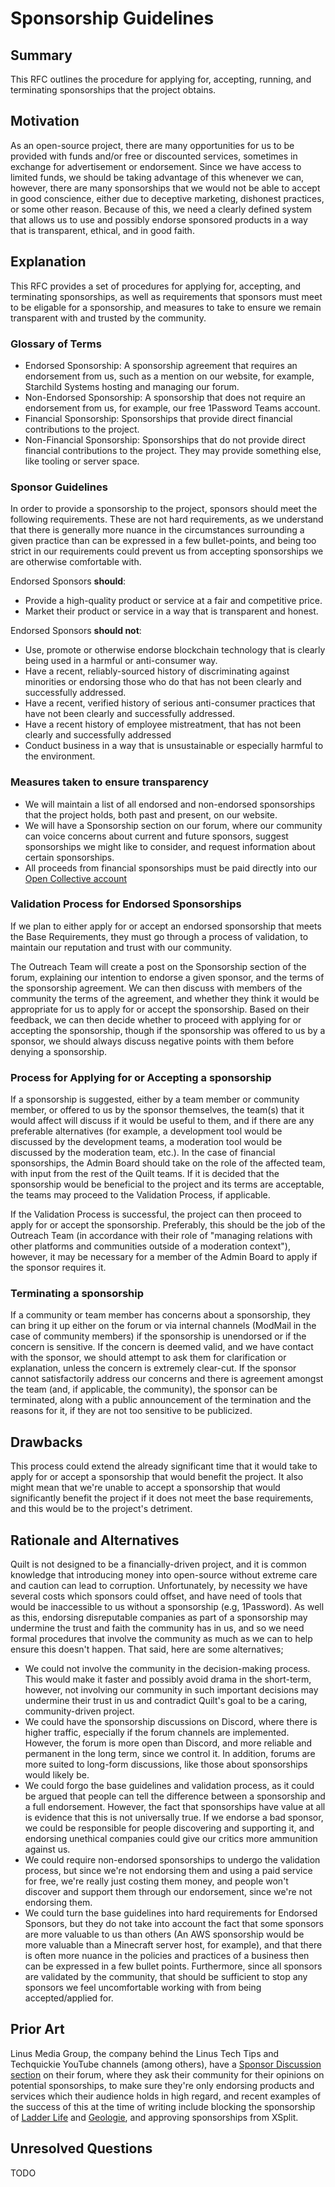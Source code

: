 # Sponsorship Guidelines

## Summary

This RFC outlines the procedure for applying for, accepting, running, and terminating sponsorships that the project obtains.

## Motivation

As an open-source project, there are many opportunities for us to be provided with funds and/or free or discounted services, sometimes in exchange for advertisement or endorsement. Since we have access to limited funds, we should be taking advantage of this whenever we can, however, there are many sponsorships that we would not be able to accept in good conscience, either due to deceptive marketing, dishonest practices, or some other reason. Because of this, we need a clearly defined system that allows us to use and possibly endorse sponsored products in a way that is transparent, ethical, and in good faith.

## Explanation

This RFC provides a set of procedures for applying for, accepting, and terminating sponsorships, as well as requirements that sponsors must meet to be eligable for a sponsorship, and measures to take to ensure we remain transparent with and trusted by the community.

### Glossary of Terms

- Endorsed Sponsorship: A sponsorship agreement that requires an endorsement from us, such as a mention on our website, for example, Starchild Systems hosting and managing our forum.
- Non-Endorsed Sponsorship: A sponsorship that does not require an endorsement from us, for example, our free 1Password Teams account.
- Financial Sponsorship: Sponsorships that provide direct financial contributions to the project.
- Non-Financial Sponsorship: Sponsorships that do not provide direct financial contributions to the project. They may provide something else, like tooling or server space.

### Sponsor Guidelines

In order to provide a sponsorship to the project, sponsors should meet the following requirements. These are not hard requirements, as we understand that there is generally more nuance in the circumstances surrounding a given practice than can be expressed in a few bullet-points, and being too strict in our requirements could prevent us from accepting sponsorships we are otherwise comfortable with.

Endorsed Sponsors **should**:
- Provide a high-quality product or service at a fair and competitive price.
- Market their product or service in a way that is transparent and honest.
  
Endorsed Sponsors **should not**:
- Use, promote or otherwise endorse blockchain technology that is clearly being used in a harmful or anti-consumer way.
- Have a recent, reliably-sourced history of discriminating against minorities or endorsing those who do that has not been clearly and successfully addressed.
- Have a recent, verified history of serious anti-consumer practices that have not been clearly and successfully addressed.
- Have a recent history of employee mistreatment, that has not been clearly and successfully addressed
- Conduct business in a way that is unsustainable or especially harmful to the environment.

### Measures taken to ensure transparency

- We will maintain a list of all endorsed and non-endorsed sponsorships that the project holds, both past and present, on our website.
- We will have a Sponsorship section on our forum, where our community can voice concerns about current and future sponsors, suggest sponsorships we might like to consider, and request information about certain sponsorships.
- All proceeds from financial sponsorships must be paid directly into our [Open Collective account](https://opencollective.com/quiltmc)

### Validation Process for Endorsed Sponsorships

If we plan to either apply for or accept an endorsed sponsorship that meets the Base Requirements, they must go through a process of validation, to maintain our reputation and trust with our community. 

The Outreach Team will create a post on the Sponsorship section of the forum, explaining our intention to endorse a given sponsor, and the terms of the sponsorship agreement. We can then discuss with members of the community the terms of the agreement, and whether they think it would be appropriate for us to apply for or accept the sponsorship. Based on their feedback, we can then decide whether to proceed with applying for or accepting the sponsorship, though if the sponsorship was offered to us by a sponsor, we should always discuss negative points with them before denying a sponsorship.

### Process for Applying for or Accepting a sponsorship

If a sponsorship is suggested, either by a team member or community member, or offered to us by the sponsor themselves, the team(s) that it would affect will discuss if it would be useful to them, and if there are any preferable alternatives (for example, a development tool would be discussed by the development teams, a moderation tool would be discussed by the moderation team, etc.). In the case of financial sponsorships, the Admin Board should take on the role of the affected team, with input from the rest of the Quilt teams. If it is decided that the sponsorship would be beneficial to the project and its terms are acceptable, the teams may proceed to the Validation Process, if applicable.

If the Validation Process is successful, the project can then proceed to apply for or accept the sponsorship. Preferably, this should be the job of the Outreach Team (in accordance with their role of "managing relations with other platforms and communities outside of a moderation context"), however, it may be necessary for a member of the Admin Board to apply if the sponsor requires it.

### Terminating a sponsorship

If a community or team member has concerns about a sponsorship, they can bring it up either on the forum or via internal channels (ModMail in the case of community members) if the sponsorship is unendorsed or if the concern is sensitive. If the concern is deemed valid, and we have contact with the sponsor, we should attempt to ask them for clarification or explanation, unless the concern is extremely clear-cut. If the sponsor cannot satisfactorily address our concerns and there is agreement amongst the team (and, if applicable, the community), the sponsor can be terminated, along with a public announcement of the termination and the reasons for it, if they are not too sensitive to be publicized.

## Drawbacks

This process could extend the already significant time that it would take to apply for or accept a sponsorship that would benefit the project. It also might mean that we're unable to accept a sponsorship that would significantly benefit the project if it does not meet the base requirements, and this would be to the project's detriment.

## Rationale and Alternatives

Quilt is not designed to be a financially-driven project, and it is common knowledge that introducing money into open-source without extreme care and caution can lead to corruption. Unfortunately, by necessity we have several costs which sponsors could offset, and have need of tools that would be inaccessible to us without a sponsorship (e.g, 1Password). As well as this, endorsing disreputable companies as part of a sponsorship may undermine the trust and faith the community has in us, and so we need formal procedures that involve the community as much as we can to help ensure this doesn't happen. That said, here are some alternatives;

- We could not involve the community in the decision-making process. This would make it faster and possibly avoid drama in the short-term, however, not involving our community in such important decisions may undermine their trust in us and contradict Quilt's goal to be a caring, community-driven project.
- We could have the sponsorship discussions on Discord, where there is higher traffic, especially if the forum channels are implemented. However, the forum is more open than Discord, and more reliable and permanent in the long term, since we control it. In addition, forums are more suited to long-form discussions, like those about sponsorships would likely be.
- We could forgo the base guidelines and validation process, as it could be argued that people can tell the difference between a sponsorship and a full endorsement. However, the fact that sponsorships have value at all is evidence that this is not universally true. If we endorse a bad sponsor, we could be responsible for people discovering and supporting it, and endorsing unethical companies could give our critics more ammunition against us.
- We could require non-endorsed sponsorships to undergo the validation process, but since we're not endorsing them and using a paid service for free, we're really just costing them money, and people won't discover and support them through our endorsement, since we're not endorsing them.
- We could turn the base guidelines into hard requirements for Endorsed Sponsors, but they do not take into account the fact that some sponsors are more valuable to us than others (An AWS sponsorship would be more valuable than a Minecraft server host, for example), and that there is often more nuance in the policies and practices of a business then can be expressed in a few bullet points. Furthermore, since all sponsors are validated by the community, that should be sufficient to stop any sponsors we feel uncomfortable working with from being accepted/applied for.

## Prior Art

Linus Media Group, the company behind the Linus Tech Tips and Techquickie YouTube channels (among others), have a [Sponsor Discussion section](https://linustechtips.com/forum/98-lmg-sponsor-discussion/) on their forum, where they ask their community for their opinions on potential sponsorships, to make sure they're only endorsing products and services which their audience holds in high regard, and recent examples of the success of this at the time of writing include blocking the sponsorship of [Ladder Life](https://linustechtips.com/topic/1429149-thoughts-on-ladder-life/) and [Geologie](https://linustechtips.com/topic/1424178-thoughts-on-geologie/), and approving sponsorships from XSplit.


## Unresolved Questions

TODO
